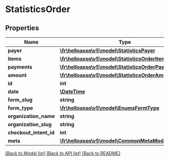 # StatisticsOrder

## Properties
Name | Type | Description | Notes
------------ | ------------- | ------------- | -------------
**payer** | [**\fr\helloasso\v5\model\StatisticsPayer**](StatisticsPayer.md) |  | [optional] 
**items** | [**\fr\helloasso\v5\model\StatisticsOrderItem[]**](StatisticsOrderItem.md) |  | [optional] 
**payments** | [**\fr\helloasso\v5\model\StatisticsOrderPayment[]**](StatisticsOrderPayment.md) |  | [optional] 
**amount** | [**\fr\helloasso\v5\model\StatisticsOrderAmountModel**](StatisticsOrderAmountModel.md) |  | [optional] 
**id** | **int** |  | [optional] 
**date** | [**\DateTime**](\DateTime.md) |  | [optional] 
**form_slug** | **string** |  | [optional] 
**form_type** | [**\fr\helloasso\v5\model\EnumsFormType**](EnumsFormType.md) |  | [optional] 
**organization_name** | **string** |  | [optional] 
**organization_slug** | **string** |  | [optional] 
**checkout_intent_id** | **int** |  | [optional] 
**meta** | [**\fr\helloasso\v5\model\CommonMetaModel**](CommonMetaModel.md) |  | [optional] 

[[Back to Model list]](../README.md#documentation-for-models) [[Back to API list]](../README.md#documentation-for-api-endpoints) [[Back to README]](../README.md)


